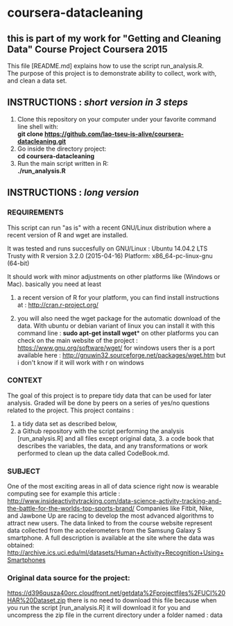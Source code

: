 # coursera-datacleaning
## this is part of my work for "Getting and Cleaning Data" Course Project Coursera 2015
This file [README.md] explains how to use the script run_analysis.R.  
The purpose of this project is to demonstrate ability to collect, work with, and clean a data set. 

## INSTRUCTIONS : *short version in 3 steps* 
1. Clone this repository on your computer under your favorite command line shell with:<br>
   **git clone https://github.com/lao-tseu-is-alive/coursera-datacleaning.git**
2. Go inside the directory project:<br>
   **cd coursera-datacleaning**
3. Run the main script written in R:<br>
   **./run_analysis.R**

## INSTRUCTIONS : *long version* 
### REQUIREMENTS
This script can run "as is" with a recent GNU/Linux distribution where a recent version of R and wget are installed.

It was tested and runs succesfully on GNU/Linux : Ubuntu 14.04.2 LTS Trusty
with R version 3.2.0 (2015-04-16) Platform: x86_64-pc-linux-gnu (64-bit)

It should work with minor adjustments on other platforms like (Windows or Mac).
basically you need at least 

1. a recent version of R for your platform, you can find install instructions at : http://cran.r-project.org/

2. you will also need the wget package for the automatic download of the data. With ubuntu or debian variant of linux you can install it with this command line :
**sudo apt-get install wget***
on other platforms you can check on the main website of the project : https://www.gnu.org/software/wget/
for windows users ther is a port available here : http://gnuwin32.sourceforge.net/packages/wget.htm
but i don't know if it will work with r on windows 

### CONTEXT
The goal of this project is to prepare tidy data that can be used for later analysis. 
Graded will be done by peers on a series of yes/no questions related to the project. 
This project contains : 
1. a tidy data set as described below, 
2. a Github repository with the script performing the analysis [run_analysis.R] and all files except original data, 3. a code book that describes the variables, the data, and any transformations or work performed to clean up the data called CodeBook.md. 
   
### SUBJECT
One of the most exciting areas in all of data science right now is wearable computing
see for example this article : 
http://www.insideactivitytracking.com/data-science-activity-tracking-and-the-battle-for-the-worlds-top-sports-brand/ 
Companies like Fitbit, Nike, and Jawbone Up are racing to develop the most advanced 
algorithms to attract new users. 
The data linked to from the course website represent data collected from 
the accelerometers from the Samsung Galaxy S smartphone. 
A full description is available at the site where the data was obtained: 
http://archive.ics.uci.edu/ml/datasets/Human+Activity+Recognition+Using+Smartphones

### Original data source for the project: 
https://d396qusza40orc.cloudfront.net/getdata%2Fprojectfiles%2FUCI%20HAR%20Dataset.zip 
there is no need to download this file because when you run the script [run_analysis.R] 
it will download it for you and uncompress the zip file in the current directory under 
a folder named : data
